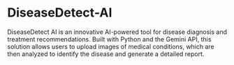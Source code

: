 # DiseaseDetect-AI
DiseaseDetect AI is an innovative AI-powered tool for disease diagnosis and treatment recommendations. Built with Python and the Gemini API, this solution allows users to upload images of medical conditions, which are then analyzed to identify the disease and generate a detailed report.
